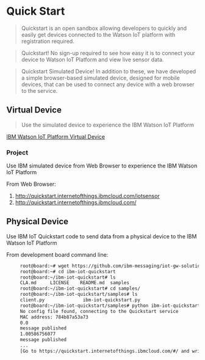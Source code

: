 Quick Start
==

> Quickstart is an open sandbox allowing developers to quickly and easily get devices connected to the Watson IoT platform with registration required. 

> Quickstart! No sign-up required to see how easy it is to connect your device to Watson IoT Platform and view live sensor data.

> Quickstart Simulated Device! In addition to these, we have developed a simple browser-based simulated device, designed for mobile devices, that can be used to connect any device with a web browser to the service.

## Virtual Device

> Use the simulated device to experience the IBM Watson IoT Platform

[IBM Watson IoT Platform Virtual Device](https://developer.ibm.com/recipes/tutorials/use-the-simulated-device-to-experience-the-iot-foundation/)

### Project

Use IBM simulated device from Web Browser to experience the IBM Watson IoT Platform

From Web Browser:

1. http://quickstart.internetofthings.ibmcloud.com/iotsensor
2. http://quickstart.internetofthings.ibmcloud.com/

## Physical Device

Use IBM IoT Quickstart code to send data from a physical device to the IBM Watson IoT Platform

From development board command line:

```sh
     root@board:~# wget https://github.com/ibm-messaging/iot-gw-solutions/releases/download/1.03/ibm-iot-quickstart.zip
     root@board:~# cd ibm-iot-quickstart
     root@board:~/ibm-iot-quickstart# ls
     CLA.md     LICENSE    README.md  samples
     root@board:~/ibm-iot-quickstart# cd samples/
     root@board:~/ibm-iot-quickstart/samples# ls
     client.py              ibm-iot-quickstart.py
     root@board:~/ibm-iot-quickstart/samples# python ibm-iot-quickstart.py
     No config file found, connecting to the Quickstart service
     MAC address: 784b87a53a73
     0.0
     message published
     1.00586756077
     message published     
     ...
     [Go to https://quickstart.internetofthings.ibmcloud.com/#/ and write the Device ID based on device MAC Address]
```